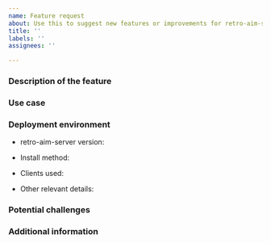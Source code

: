 ```yaml
---
name: Feature request
about: Use this to suggest new features or improvements for retro-aim-server.
title: ''
labels: ''
assignees: ''

---
```


<!--
    # ###
    NOTE: Please check the existing feature requests before submitting a new one!
    This helps avoid duplicates and allows us to focus on the most requested features.
    # ###
-->

<!--
Please fill out the following template to make solving your problem easier and faster for us.
This is only a guideline. If you think that parts are unnecessary for your issue, feel free to remove them.

Remember to hide/redact personal or confidential information,
such as passwords, IP addresses, and DNS names as appropriate.
-->

### Description of the feature
<!-- Describe the feature or improvement you would like to see. -->

### Use case
<!-- Explain how this feature would be used and what benefits it would provide. -->

### Deployment environment

<!-- The version number -->
<!-- This helps us understand the context of your request. -->
* retro-aim-server version:

<!-- How the server was installed: Pre-built, built from source, etc. -->
* Install method:

* Clients used: <!-- AIM 5.1.3036, Miranda IM 0.10.80, Pidgin 2.12, etc. -->

* Other relevant details:

### Potential challenges
<!-- Discuss any potential challenges or concerns you foresee with implementing this feature. -->

### Additional information
<!-- Share any additional information, examples, or references that might be helpful. -->
